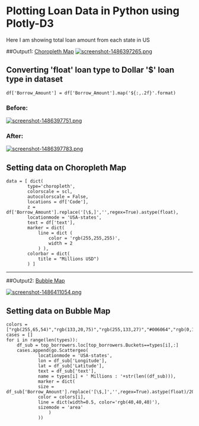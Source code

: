# Plotting Loan Data in Python using Plotly-D3
Here I am showing total loan amount from each state in US

##Output1: [Choropleth Map](https://plot.ly/~mantejsingh/90/_2016-us-borrowed-loan-amount-by-state-hover-for-breakdown/)
[![screenshot-1486397265.png](https://i.postimg.cc/L61r6KCt/screenshot-1486397265.png)](https://postimg.cc/bsq63Mjr)

## Converting 'float' loan type to Dollar '$' loan type in dataset
```
df['Borrow_Amount'] = df['Borrow_Amount'].map('${:,.2f}'.format)
```

### Before:
[![screenshot-1486397751.png](https://i.postimg.cc/L6P8dWj7/screenshot-1486397751.png)](https://postimg.cc/hfSBTpyb)

### After:
[![screenshot-1486397783.png](https://i.postimg.cc/TYbgkC12/screenshot-1486397783.png)](https://postimg.cc/RNMWh1w2)

## Setting data on Choropleth Map
```
data = [ dict(
        type='choropleth',
        colorscale = scl,
        autocolorscale = False,
        locations = df['Code'],
        z = df['Borrow_Amount'].replace('[\$,]','',regex=True).astype(float),
        locationmode = 'USA-states',
        text = df['text'],
        marker = dict(
            line = dict (
                color = 'rgb(255,255,255)',
                width = 2
            ) ),
        colorbar = dict(
            title = "Millions USD")
        ) ]
```


-----------------------------------------------------------------------------------------------------------------------------------------

##Output2: [Bubble Map](https://plot.ly/~mantejsingh/92/_2016-us-borrowed-loan-amount-by-state-in-millons-click-legend-to-toggle-traces/)

[![screenshot-1486411054.png](https://i.postimg.cc/Hsypn0QF/screenshot-1486411054.png)](https://postimg.cc/nCn8wDS1)

## Setting data on Bubble Map
```
colors = ["rgb(255,65,54)","rgb(133,20,75)","rgb(255,133,27)","#006064","rgb(0,116,217)","#d50000","#263238"]
cases = []
for i in range(len(types)):
    df_sub = top_borrowers.loc[top_borrowers.Buckets==types[i],:]
    cases.append(go.Scattergeo(
            locationmode = 'USA-states',
            lon = df_sub['Longitude'],
            lat = df_sub['Latitude'],
            text = df_sub['text'],
            name = types[i] + ' Millions : '+str(len((df_sub))),
            marker = dict(
            size = df_sub['Borrow_Amount'].replace('[\$,]','',regex=True).astype(float)/20000,
            color = colors[i],
            line = dict(width=0.5, color='rgb(40,40,40)'),
            sizemode = 'area'
                )
            ))
```
